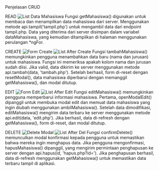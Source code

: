 Penjelasan CRUD

READ
![List Data Mahasiswa](listmhs.png)
Fungsi getMahasiswa() digunakan untuk membaca dan menampilkan data mahasiswa dari server.
Menggunakan metode api.tampil('tampil.php') untuk mengambil data dari endpoint tampil.php.
Data yang diterima dari server disimpan dalam variabel dataMahasiswa, yang kemudian ditampilkan di halaman menggunakan perulangan *ngFor.

CREATE
![Form Create](create.png)
![List After Create](listaftercreate.png)
Fungsi tambahMahasiswa() memungkinkan pengguna menambahkan data baru (nama dan jurusan) untuk mahasiswa.
Fungsi ini memeriksa apakah kolom nama dan jurusan sudah diisi.
Jika valid, data dikirim ke server menggunakan metode api.tambah(data, 'tambah.php').
Setelah berhasil, form di-reset dengan resetModal(), data mahasiswa diperbarui dengan memanggil getMahasiswa(), dan modal ditutup.

EDIT
![Form Edit](editmhs.png)
![List After Edit](listafteredit.png)
Fungsi editMahasiswa() memungkinkan pengguna memperbarui informasi mahasiswa.
Pertama, openModalEdit() dipanggil untuk membuka modal edit dan memuat data mahasiswa yang ingin diubah menggunakan ambilMahasiswa().
Setelah data dimodifikasi, editMahasiswa() mengirim data terbaru ke server menggunakan metode api.edit(data, 'edit.php').
Jika berhasil, data di-refresh dengan getMahasiswa(), form di-reset, dan modal ditutup.

DELETE
![Delete Modal](delete.png)
![List After Del](listafterdel.png)
Fungsi confirmDelete() memunculkan modal konfirmasi kepada pengguna untuk memastikan bahwa mereka ingin menghapus data.
Jika pengguna mengonfirmasi, hapusMahasiswa() dipanggil, yang mengirim permintaan penghapusan ke server dengan api.hapus(id, 'hapus.php?id=').
Jika penghapusan berhasil, data di-refresh menggunakan getMahasiswa() untuk memastikan data terbaru tampil di aplikasi.
